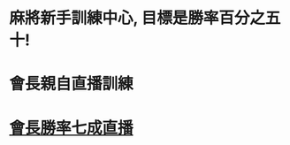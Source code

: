 # 
# 麻將新手訓練中心, 目標是勝率百分之五十!
# 會長親自直播訓練
# <a href="https://www.youtube.com/watch?v=DYYh2W5BX0k">會長勝率七成直播
